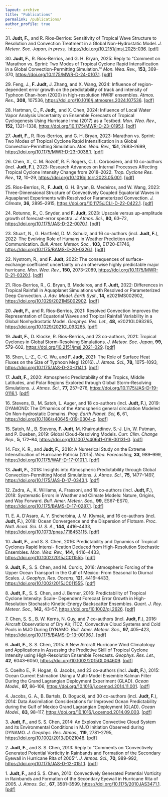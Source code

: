 ```yaml
---
layout: archive
title: "Publications"
permalink: /publications/
author_profile: true
---
```



<p style="margin-bottom: 1em;">31. <strong>Judt, F.,</strong> and R. Rios-Berrios: Sensitivity of Tropical Wave Structure to Resolution and Convection Treatment in a Global Non-Hydrostatic Model. <em>J. Meteor. Soc. Japan, in press,</em>  <a href="https://www.jstage.jst.go.jp/article/jmsj/advpub/0/advpub_2025-036/_article/-char/en">https://doi.org/10.2151/jmsj.2025-036</a>. <a href="https://falkojudt.github.io/files/2025-036_HPC_JUDT.pdf">[pdf]</a></p>

<p style="margin-bottom: 1em;">30. <strong>Judt, F.,</strong> R. Rios-Berrios, and G. H. Bryan, 2025: Reply to “Comment on ’Marathon vs. Sprint: Two Modes of Tropical Cyclone Rapid Intensification in a Global Convection-Permitting Simulation.’“ <em>Mon. Wea. Rev.,</em> <strong>153,</strong> 369–370, <a href="https://journals.ametsoc.org/view/journals/mwre/153/2/MWR-D-24-0107.1.xml">https://doi.org/10.1175/MWR-D-24-0107.1</a>. <a href="https://falkojudt.github.io/files/mwre-MWR-D-24-0107.1.pdf">[pdf]</a></p>

<p style="margin-bottom: 1em;">29. Feng, J., <strong>F. Judt,</strong> J. Zhang, and X. Wang, 2024: Influence of region-dependent error growth on the predictability of track and intensity of Typhoon Chan-hom (2020) in high-resolution HWRF ensembles. <em>Atmos. Res.,</em> <strong>308,</strong> 107536, <a href="https://www.sciencedirect.com/science/article/abs/pii/S0169809524003181">https://doi.org/10.1016/j.atmosres.2024.107536</a>. <a href="https://falkojudt.github.io/files/1-s2.0-S0169809524003181-main.pdf">[pdf]</a></p>

<p style="margin-bottom: 1em;">28. Hartman, C., <strong>F. Judt,</strong>, and X. Chen, 2024: Influence of Local Water Vapor Analysis Uncertainty on Ensemble Forecasts of Tropical Cyclogenesis Using Hurricane Irma (2017) as a Testbed. <em>Mon. Wea. Rev.,</em> <strong>152,</strong> 1321–1338, <a href="https://journals.ametsoc.org/view/journals/mwre/153/2/MWR-D-24-0107.1.xml">https://doi.org/10.1175/MWR-D-23-0195.1</a>. <a href="https://falkojudt.github.io/files/mwre-MWR-D-23-0195.1.pdf">[pdf]</a></p>

<p style="margin-bottom: 1em;">27. <strong>Judt, F.,</strong> R. Rios-Berrios, and G. H. Bryan, 2023: Marathon vs. Sprint: Two Modes of Tropical Cyclone Rapid Intensification in a Global Convection-Permitting Simulation. <em>Mon. Wea. Rev.,</em> <strong>151,</strong> 2683–2699, <a href="https://doi.org/10.1175/MWR-D-23-0038.1">https://doi.org/10.1175/MWR-D-23-0038.1</a>. <a href="https://falkojudt.github.io/files/mwre-MWR-D-23-0038.1.compressed.pdf">[pdf]</a></p>

<p style="margin-bottom: 1em;">26. Chen, X., C. M. Rozoff, R. F. Rogers, C. L. Corbosiero, and 10 co-authors (incl. <strong>Judt, F.</strong>), 2023: Research Advances on Internal Processes Affecting Tropical Cyclone Intensity Change from 2018–2022. <em>Trop. Cyclone Res. Rev.,</em> <strong>12,</strong> 10–29, <a href="https://doi.org/10.1016/j.tcrr.2023.05.001">https://doi.org/10.1016/j.tcrr.2023.05.001</a>. <a href="https://falkojudt.github.io/files/Chen%20et%20al.%202023%20-%20Research%20Advances%20on%20Internal%20Processes%20Affecting%20Tropical%20Cyclone%20Intensity%20Change%20from%202018–2022.pdf">[pdf]</a></p>

<p style="margin-bottom: 1em;">25. Rios-Berrios, R., <strong>F. Judt,</strong> G. H. Bryan, B. Medeiros, and W. Wang, 2023: Three-Dimensional Structure of Convectively Coupled Equatorial Waves in Aquaplanet Experiments with Resolved or Parameterized Convection. <em>J. Climate,</em> <strong>36,</strong> 2895–2915, <a href="https://doi.org/10.1175/JCLI-D-22-0422.1">https://doi.org/10.1175/JCLI-D-22-0422.1</a>. <a href="https://falkojudt.github.io/files/Rios-Berrios%20et%20al.%202023%20-%20Three-Dimensional%20Structure%20of%20Convectively%20C%20...%20s%20in%20Aquaplanet%20Experiments%20with%20Resolved%20or%20Parameterized%20Convection.pdf">[pdf]</a></p>

<p style="margin-bottom: 1em;">24. Rotunno, R., C. Snyder, and <strong>F. Judt,</strong> 2023: Upscale versus up-amplitude growth of forecast-error spectra. <em>J. Atmos. Sci.,</em> <strong>80,</strong> 63–72, <a href="https://doi.org/10.1175/JAS-D-22-0070.1">https://doi.org/10.1175/JAS-D-22-0070.1</a>. <a href="https://falkojudt.github.io/files/Rotunno%20et%20al.%202022%20-%20Upscale%20versus%20“Up-Amplitude”%20Growth%20of%20Forecast-Error%20Spectra.pdf">[pdf]</a></p>

<p style="margin-bottom: 1em;">23. Stuart, N., G. Hartfield, D. M. Schulz, and 16 co-authors (incl. <strong>Judt, F.</strong>), 2022: The Evolving Role of Humans in Weather Prediction and Communication. <em>Bull. Amer. Meteor. Soc.,</em> <strong>103,</strong> E1720–E1746, <a href="https://doi.org/10.1175/BAMS-D-20-0326.1">https://doi.org/10.1175/BAMS-D-20-0326.1</a>. <a href="https://falkojudt.github.io/files/Stuart%20et%20al.%202022%20-%20BAMS-D-20-0326.1-min.pdf">[pdf]</a></p>

<p style="margin-bottom: 1em;">22. Nystrom, R., and <strong>F. Judt,</strong> 2022: The consequences of surface-exchange coefficient uncertainty on an otherwise highly predictable major hurricane. <em>Mon. Wea. Rev.,</em> <strong>150,</strong> 2073–2089, <a href="https://doi.org/10.1175/MWR-D-21-0320.1">https://doi.org/10.1175/MWR-D-21-0320.1</a>. <a href="https://falkojudt.github.io/files/Nystrom%20and%20Judt%202022%20-%20The%20Consequences%20of%20Surface-Exchange%20Coefficient%20Uncertainty%20on%20an%20Otherwise%20Highly%20Predictable%20Major%20Hurricane.pdf">[pdf]</a></p>

<p style="margin-bottom: 1em;">21. Rios-Berrios, R., G. Bryan, B. Medeiros, and <strong>F. Judt,</strong> 2022: Differences in Tropical Rainfall in Aquaplanet Simulations with Resolved or Parameterized Deep Convection. <em>J. Adv. Model. Earth Syst.,</em> <strong>14,</strong> e2021MS002902, <a href="https://doi.org/10.1029/2021MS002902">https://doi.org/10.1029/2021MS002902</a>. <a href="https://falkojudt.github.io/files/Rios-Berrios%20et%20al.%202022%20-%20Differences%20in%20tropical%20rainfall%20in%20aquaplanet%20simulations%20with%20resolved%20or%20parameterized%20deep%20convection.pdf">[pdf]</a></p>

<p style="margin-bottom: 1em;">20. <strong>Judt, F.,</strong> and R. Rios-Berrios, 2021: Resolved Convection Improves the Representation of Equatorial Waves and Tropical Rainfall Variability in a Global Nonhydrostatic Model. <em>Geophys. Res. Let.,</em> <strong>48,</strong> e2021GL093265, <a href="https://doi.org/10.1029/2021GL093265">https://doi.org/10.1029/2021GL093265</a>. <a href="https://falkojudt.github.io/files/Judt%20and%20Rios-Berrios%202021%20-%20Resolved%20convection%20improves%20the%20representa%20...%20es%20and%20tropical%20rainfall%20variability%20in%20a%20global%20nonhydrostatic%20model.pdf">[pdf]</a></p>

<p style="margin-bottom: 1em;">19. <strong>Judt, F.,</strong> D. Klocke, R. Rios-Berrios, and 23 co-authors, 2021: Tropical Cyclones in Global Storm-Resolving Simulations. <em>J. Meteor. Soc. Japan,</em> <strong>99,</strong> 579–602, <a href="https://doi.org/10.2151/jmsj.2021-029">https://doi.org/10.2151/jmsj.2021-029</a>. <a href="https://falkojudt.github.io/files/Judt%2520et%2520al.%25202021%2520-%2520Tropical%2520cyclones%2520in%2520global%2520storm-resolving%2520models-compressed.pdf">[pdf]</a></p>

<p style="margin-bottom: 1em;">18. Shen, L.-Z., C.-C. Wu, and <strong>F. Judt,</strong> 2021: The Role of Surface Heat Fluxes on the Size of Typhoon Megi (2016). <em>J. Atmos. Sci.,</em> <strong>78,</strong> 1075–1093, <a href="https://doi.org/10.1175/JAS-D-20-0141.1">https://doi.org/10.1175/JAS-D-20-0141.1</a>. <a href="https://falkojudt.github.io/files/Shen%20et%20al.%202021%20-%20The%20Role%20of%20Surface%20Heat%20Fluxes%20on%20the%20Size%20of%20Typhoon%20Megi%20(2016).pdf">[pdf]</a></p>

<p style="margin-bottom: 1em;">17. <strong>Judt, F.,</strong> 2020: Atmospheric Predictability of the Tropics, Middle Latitudes, and Polar Regions Explored through Global Storm-Resolving Simulations. <em>J. Atmos. Sci.,</em> <strong>77,</strong> 257–276, <a href="https://doi.org/10.1175/JAS-D-19-0116.1">https://doi.org/10.1175/JAS-D-19-0116.1</a>. <a href="https://falkojudt.github.io/files/Judt%202020%20-%20Atmospheric%20Predictability%20of%20the%20Tropics%2C%20Middle%20Latitudes%2C%20and%20Polar%20Regions%20Explored%20through%20Global%20Storm-Resolving%20Simulations.pdf">[pdf]</a></p>

<p style="margin-bottom: 1em;">16. Stevens, B., M. Satoh, L. Auger, and 18 co-authors (incl. <strong>Judt, F.</strong>), 2019: DYAMOND: The DYnamics of the Atmospheric general circulation Modeled On Non-hydrostatic Domains. <em>Prog. Earth Planet. Sci,</em> <strong>6,</strong> 61, <a href="https://doi.org/10.1186/s40645-019-0304-z">https://doi.org/10.1186/s40645-019-0304-z</a>. <a href="https://falkojudt.github.io/files/Stevens%20et%20al.%202019%20-%20DYAMOND%20-%20the%20DYnamics%20of%20the%20Atmospheric%20general%20circulation%20Modeled%20On%20Non-hydrostatic%20Domains-min.pdf">[pdf]</a></p>

<p style="margin-bottom: 1em;">15. Satoh, M., B. Stevens, <strong>F. Judt,</strong> M. Khairoutdinov, S.-J. Lin, W. Putman, and P. Dueben, 2019: Global Cloud-Resolving Models. <em>Curr. Clim. Change Rep.,</em> <strong>5,</strong> 172–84, <a href="https://doi.org/10.1007/s40641-019-00131-0">https://doi.org/10.1007/s40641-019-00131-0</a>. <a href="https://falkojudt.github.io/files/Satoh%20et%20al.%202019%20-%20Global%20cloud-resolving%20models.pdf">[pdf]</a></p>

<p style="margin-bottom: 1em;">14. Fox, K. R., and <strong>Judt, F.,</strong> 2018: A Numerical Study on the Extreme Intensification of Hurricane Patricia (2015). <em>Wea. Forecasting,</em> <strong>33,</strong> 989–999, <a href="https://doi.org/10.1175/WAF-D-17-0101.1">https://doi.org/10.1175/WAF-D-17-0101.1</a>. <a href="https://falkojudt.github.io/files/Fox%20and%20Judt%202018%20-%20A%20Numerical%20Study%20on%20the%20Extreme%20Intensification%20of%20Hurricane%20Patricia%20(2015).pdf">[pdf]</a></p>

<p style="margin-bottom: 1em;">13. <strong>Judt, F.,</strong> 2018: Insights into Atmospheric Predictability through Global Convection-Permitting Model Simulations. <em>J. Atmos. Sci.,</em> <strong>75,</strong> 1477–1497, <a href="https://doi.org/10.1175/JAS-D-17-0343.1">https://doi.org/10.1175/JAS-D-17-0343.1</a>. <a href="https://falkojudt.github.io/files/Judt%202018%20-%20Insights%20into%20Atmospheric%20Predictability%20through%20Global%20Convection-Permitting%20Model%20Simulations.pdf">[pdf]</a></p>

<p style="margin-bottom: 1em;">12. Zadra, A., K. Williams, A. Frassoni, and 18 co-authors (incl. <strong>Judt, F.</strong>), 2018: Systematic Errors in Weather and Climate Models: Nature, Origins, and Way Forward. <em>Bull. Amer. Meteor. Soc.,</em> <strong>99,</strong> ES67-ES70, <a href="https://doi.org/10.1175/BAMS-D-17-0287.1">https://doi.org/10.1175/BAMS-D-17-0287.1</a>. <a href="https://falkojudt.github.io/files/Zadra%20et%20al.%202018%20-%20Systematic%20Errors%20in%20Weather%20and%20Climate%20Models%20-%20Nature%2C%20Origins%2C%20and%20Ways%20Forward.pdf">[pdf]</a></p>

<p style="margin-bottom: 1em;">11. E. A. D'Asaro, A. Y. Shcherbina, J. M. Klymak, and 16 co-authors (incl. <strong>Judt, F.</strong>), 2018: Ocean Convergence and the Dispersion of Flotsam. <em>Proc. Natl. Acad. Sci. U. S. A.,</em> <strong>144,</strong> 4416–4433, <a href="https://doi.org/10.1073/pnas.1718453115">https://doi.org/10.1073/pnas.1718453115</a>. <a href="https://falkojudt.github.io/files/D'Asaro%20et%20al.%202018%20-%20Ocean%20convergence%20and%20the%20dispersion%20of%20flotsam.pdf">[pdf]</a></p>

<p style="margin-bottom: 1em;">10. <strong>Judt, F.,</strong> and S. S. Chen, 2016: Predictability and Dynamics of Tropical Cyclones Rapid Intensi- fication Deduced from High-Resolution Stochastic Ensembles. <em>Mon. Wea. Rev.,</em> <strong>144,</strong> 4416–4433, <a href="https://doi.org/10.1002/2015JC011555">https://doi.org/10.1002/2015JC011555</a>. <a href="https://falkojudt.github.io/files/Judt%20and%20Chen%202016%20-%20Predictability%20and%20Dynamics%20of%20Tropical%20Cyclone%20Rapid%20Intensification%20Deduced%20from%20High-Resolution%20Stochastic%20Ensembles.pdf">[pdf]</a></p>

<p style="margin-bottom: 1em;">9. <strong>Judt, F.,</strong> S. S. Chen, and M. Curcic, 2016: Atmospheric Forcing of the Upper Ocean Transport in the Gulf of Mexico: From Seasonal to Diurnal Scales. <em>J. Geophys. Res. Oceans,</em> <strong>121,</strong> 4416–4433, <a href="https://doi.org/10.1002/2015JC011555">https://doi.org/10.1002/2015JC011555</a>. <a href="https://falkojudt.github.io/files/Judt%20et%20al.%202016%20-%20Atmospheric%20forcing%20of%20the%20upper%20ocean%20transport%20in%20the%20Gulf%20of%20Mexico%20-%20From%20seasonal%20to%20diurnal%20scales.pdf">[pdf]</a></p>

<p style="margin-bottom: 1em;">8. <strong>Judt, F.,</strong> S. S. Chen, and J. Berner, 2016: Predictability of Tropical Cyclone Intensity: Scale- Dependent Forecast Error Growth in High-Resolution Stochastic Kinetic-Energy Backscatter Ensembles. <em>Quart. J. Roy. Meteor. Soc.,</em> <strong>142,</strong> 43–57, <a href="https://doi.org/10.1002/qj.2626">https://doi.org/10.1002/qj.2626</a>. <a href="https://falkojudt.github.io/files/Judt%20et%20al.%202016%20-%20Predictability%20of%20tropical%20cyclone%20intensity%20-%20Scale...%20th%20in%20high-resolution%20stochastic%20kinetic-energy%20backscatter%20ensembles.pdf">[pdf]</a></p>

<p style="margin-bottom: 1em;">7. Chen, S. S., B. W. Kerns, N. Guy, and 7 co-authors (incl. <strong>Judt, F.</strong>), 2016: Aircraft Observations of Dry Air, ITCZ, Convective Cloud Systems and Cold Pools in MJO During DYNAMO. <em>Bull. Amer. Meteor. Soc.,</em> <strong>97,</strong> 405–423, <a href="https://doi.org/10.1175/BAMS-D-13-00196.1">https://doi.org/10.1175/BAMS-D-13-00196.1</a>. <a href="https://falkojudt.github.io/files/Chen%20et%20al.%202016%20-%20Aircraft%20Observations%20of%20Dry%20Air%2C%20the%20ITCZ%2C%20Convective%20Cloud%20Systems%2C%20and%20Cold%20Pools%20in%20MJO%20during%20DYNAMO.pdf">[pdf]</a></p>

<p style="margin-bottom: 1em;">6. <strong>Judt, F.,</strong> S. S. Chen, 2015: A New Aircraft Hurricane Wind Climatology and Applications in Assessing the Predictive Skill of Tropical Cyclone Intensity using High-Resolution Ensemble Forecasts. <em>Geophys. Res. Let.,</em> <strong>42,</strong> 6043–6050, <a href="https://doi.org/10.1002/2015GL064609">https://doi.org/10.1002/2015GL064609</a>. <a href="https://falkojudt.github.io/files/Judt%20and%20Chen%202015%20-%20A%20New%20Aircraft%20Hurricane%20Wind%20Climatology%20and%20Appli%20...%20f%20Tropical%20Cyclone%20Intensity%20Using%20High-Resolution%20Ensemble%20Forecasts.pdf">[pdf]</a></p>

<p style="margin-bottom: 1em;">5. Coelho E., P. Hogan, G. Jacobs, and 23 co-authors (incl. <strong>Judt, F.</strong>), 2015: Ocean Current Estimation Using a Multi-Model Ensemble Kalman Filter During the Grand Lagrangian Deployment Experiment (GLAD). <em>Ocean Model.,</em> <strong>87,</strong> 86–106, <a href="https://doi.org/10.1016/j.ocemod.2014.11.001">https://doi.org/10.1016/j.ocemod.2014.11.001</a>. <a href="https://falkojudt.github.io/files/Coelho%20et%20al.%202015%20-%20Ocean%20current%20estimation%20using%20a%20Multi-Model%20Ensemble%20Kalman%20Filter%20during%20the%20Grand%20Lagrangian%20Deployment%20experiment%20(GLAD).pdf">[pdf]</a></p>

<p style="margin-bottom: 1em;">4. Jacobs, G. A., B. Bartels, D. Bogucki, and 30 co-authors (incl. <strong>Judt, F.</strong>), 2014: Data Assimilation Considerations for Improved Ocean Predictability during the Gulf of Mexico Grand Lagrangian Deployment (GLAD). <em>Ocean Model.,</em> <strong>83,</strong> 98–117, <a href="https://doi.org/10.1016/j.ocemod.2014.09.003">https://doi.org/10.1016/j.ocemod.2014.09.003</a>. <a href="https://falkojudt.github.io/files/Jacobs%20et%20al.%202014%20-%20Data%20assimilation%20considerations%20for%20improved%20ocean%20...%20tability%20during%20the%20Gulf%20of%20Mexico%20Grand%20Lagrangian%20Deployment%20(GLAD).pdf">[pdf]</a></p>

<p style="margin-bottom: 1em;">3. <strong>Judt, F.,</strong> and S. S. Chen, 2014: An Explosive Convective Cloud System and its Environmental Conditions in MJO Initiation Observed during DYNAMO. <em>J. Geophys. Res. Atmos.,</em> <strong>119,</strong> 2781–2795, <a href="https://doi.org/10.1002/2013JD021048">https://doi.org/10.1002/2013JD021048</a>. <a href="https://falkojudt.github.io/files/Judt%20and%20Chen%202014%20-%20An%20explosive%20convective%20cloud%20system%20and%20its%20environmental%20conditions%20in%20MJO%20initiation%20observed%20during%20DYNAMO.pdf">[pdf]</a></p>

<p style="margin-bottom: 1em;">2. <strong>Judt, F.,</strong> and S. S. Chen, 2013: Reply to “Comments on ‘Convectively Generated Potential Vorticity in Rainbands and Formation of the Secondary Eyewall in Hurricane Rita of 2005’”. <em>J. Atmos. Sci.,</em> <strong>70,</strong> 989–992, <a href="https://doi.org/10.1175/JAS-D-12-0151.1">https://doi.org/10.1175/JAS-D-12-0151.1</a>. <a href="https://falkojudt.github.io/files/Judt%20and%20Chen%202013%20-%20Reply%20to%20“Comments%20on%20‘Convectively%20Generated%20Poten%20...%20ds%20and%20Formation%20of%20the%20Secondary%20Eyewall%20in%20Hurricane%20Rita%20of%202005'”.pdf">[pdf]</a></p>

<p style="margin-bottom: 1em;">1. <strong>Judt, F.,</strong> and S. S. Chen, 2010: Convectively Generated Potential Vorticity in Rainbands and Formation of the Secondary Eyewall in Hurricane Rita of 2005. <em>J. Atmos. Sci.,</em> <strong>67</strong>, 3581–3599, <a href="https://doi.org/10.1175/2010JAS3471.1">https://doi.org/10.1175/2010JAS3471.1</a>. <a href="https://falkojudt.github.io/files/Judt%20and%20Chen%202010%20-%20Convectively%20Generated%20Potential%20Vorticity%20in%20Rainbands%20and%20Formation%20of%20the%20Secondary%20Eyewall%20in%20Hurricane%20Rita%20of%202005.pdf">[pdf]</a></p>
